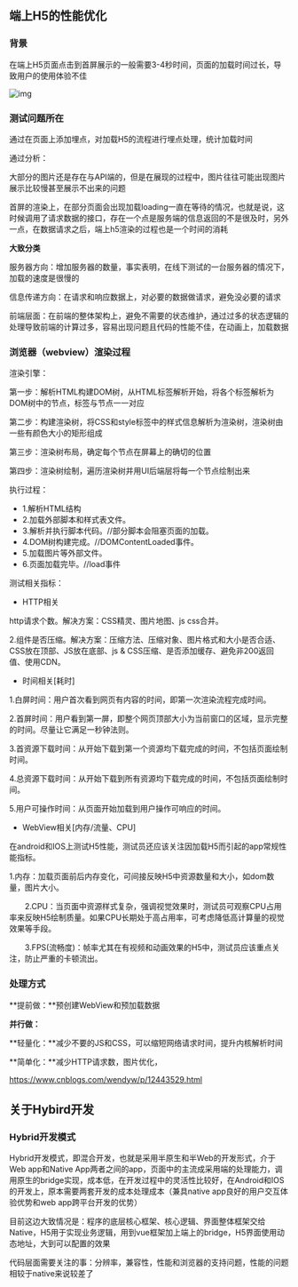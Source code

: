 ## 端上H5的性能优化

### 背景

在端上H5页面点击到首屏展示的一般需要3-4秒时间，页面的加载时间过长，导致用户的使用体验不佳

![img](https://img2020.cnblogs.com/i-beta/1087883/202003/1087883-20200308170609184-66334287.png)

### 测试问题所在

通过在页面上添加埋点，对加载H5的流程进行埋点处理，统计加载时间

通过分析：

大部分的图片还是存在与API端的，但是在展现的过程中，图片往往可能出现图片展示比较慢甚至展示不出来的问题

首屏的渲染上，在部分页面会出现加载loading一直在等待的情况，也就是说，这时候调用了请求数据的接口，存在一个点是服务端的信息返回的不是很及时，另外一点，在数据请求之后，端上h5渲染的过程也是一个时间的消耗

**大致分类**

服务器方向：增加服务器的数量，事实表明，在线下测试的一台服务器的情况下，加载的速度是很慢的

信息传递方向：在请求和响应数据上，对必要的数据做请求，避免没必要的请求

前端层面：在前端的整体架构上，避免不需要的状态维护，通过过多的状态逻辑的处理导致前端的计算过多，容易出现问题且代码的性能不佳，在动画上，加载数据



### 浏览器（webview）渲染过程

渲染引擎：

第一步：解析HTML构建DOM树，从HTML标签解析开始，将各个标签解析为DOM树中的节点，标签与节点一一对应

第二步：构建渲染树，将CSS和style标签中的样式信息解析为渲染树，渲染树由一些有颜色大小的矩形组成

第三步：渲染树布局，确定每个节点在屏幕上的确切的位置

第四步：渲染树绘制，遍历渲染树并用UI后端层将每一个节点绘制出来

执行过程：

- 1.解析HTML结构
- 2.加载外部脚本和样式表文件。
- 3.解析并执行脚本代码。//部分脚本会阻塞页面的加载。
- 4.DOM树构建完成。//DOMContentLoaded事件。
- 5.加载图片等外部文件。
- 6.页面加载完毕。//load事件

测试相关指标：

- HTTP相关

http请求个数。解决方案：CSS精灵、图片地图、js css合并。

2.组件是否压缩。解决方案：压缩方法、压缩对象、图片格式和大小是否合适、CSS放在顶部、JS放在底部、js & CSS压缩、是否添加缓存、避免非200返回值、使用CDN。

- 时间相关[耗时]

1.白屏时间：用户首次看到网页有内容的时间，即第一次渲染流程完成时间。

2.首屏时间：用户看到第一屏，即整个网页顶部大小为当前窗口的区域，显示完整的时间。尽量让它满足一秒钟法则。

3.首资源下载时间：从开始下载到第一个资源均下载完成的时间，不包括页面绘制时间。

4.总资源下载时间：从开始下载到所有资源均下载完成的时间，不包括页面绘制时间。

5.用户可操作时间：从页面开始加载到用户操作可响应的时间。

- WebView相关[内存/流量、CPU]

在android和IOS上测试H5性能，测试员还应该关注因加载H5而引起的app常规性能指标。

1.内存：加载页面前后内存变化，可间接反映H5中资源数量和大小，如dom数量，图片大小。

　　2.CPU：当页面中资源样式复杂，强调视觉效果时，测试员可观察CPU占用率来反映H5绘制质量。如果CPU长期处于高占用率，可考虑降低高计算量的视觉效果等手段。

　　3.FPS(流畅度)：帧率尤其在有视频和动画效果的H5中，测试员应该重点关注，防止严重的卡顿流出。 

### 处理方式

**提前做：**预创建WebView和预加载数据

**并行做：**

**轻量化：**减少不要的JS和CSS，可以缩短网络请求时间，提升内核解析时间

**简单化：**减少HTTP请求数，图片优化，

https://www.cnblogs.com/wendyw/p/12443529.html



## 关于Hybird开发

### Hybrid开发模式

Hybrid开发模式，即混合开发，也就是采用半原生和半Web的开发形式，介于Web app和Native App两者之间的app，页面中的主流成采用端的处理能力，调用原生的bridge实现，成本低，在开发过程中的灵活性比较好，在Android和IOS的开发上，原本需要两套开发的成本处理成本（兼具native app良好的用户交互体验优势和web app跨平台开发的优势）

目前这边大致情况是：程序的底层核心框架、核心逻辑、界面整体框架交给Native，H5用于实现业务逻辑，用到vue框架加上端上的bridge，H5界面使用动态地址，大到可以配置的效果

代码层面需要关注的事：分辨率，兼容性，性能和浏览器的支持问题，性能的问题相较于native来说较差了

